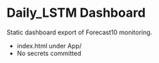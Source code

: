 # Daily_LSTM Dashboard

Static dashboard export of Forecast10 monitoring.

- index.html under App/
- No secrets committed
